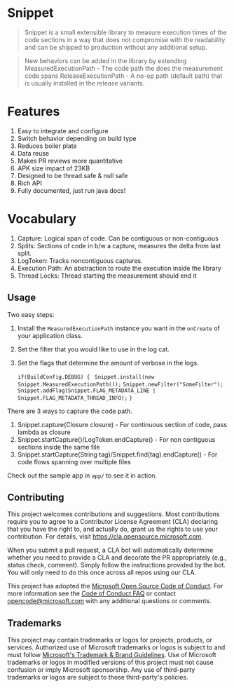 # Snippet

> Snippet is a small extensible library to measure execution times of the code sections
> in a way that does not compromise with the readability and can be shipped to production
> without any additional setup.

> New behaviors can be added in the library by extending
> MeasuredExecutionPath - The code path the does the measurement code spans
> ReleaseExecutionPath - A no-op path (default path) that is usually installed in the release variants.

# Features
1. Easy to integrate and configure
2. Switch behavior depending on build type
3. Reduces boiler plate
4. Data reuse
5. Makes PR reviews more quantitative
6. APK size impact of 23KB
7. Designed to be thread safe & null safe
8. Rich API
9. Fully documented, just run java docs!

# Vocabulary
1. Capture: Logical span of code. Can be contiguous or non-contiguous
2. Splits: Sections of code in b/w a capture, measures the delta from last split.
3. LogToken: Tracks noncontiguous captures.
4. Execution Path: An abstraction to route the execution inside the library
5. Thread Locks: Thread starting the measurement should end it

## Usage

Two easy steps:

1. Install the `MeasuredExecutionPath` instance you want in the `onCreate` of your application class.
2. Set the filter that you would like to use in the log cat.
3. Set the flags that determine the amount of verbose in the logs.

   `if(BuildConfig.DEBUG) { `
   `Snippet.install(new Snippet.MeasuredExecutionPath());`
   `Snippet.newFilter("SomeFilter");`
   `Snippet.addFlag(Snippet.FLAG_METADATA_LINE | Snippet.FLAG_METADATA_THREAD_INFO);`
   `}`

There are 3 ways to capture the code path.
1. Snippet.capture(Closure closure) - For continuous section of code, pass lambda as closure
2. Snippet.startCapture()/LogToken.endCapture() - For non contiguous sections inside the same file
3. Snippet.startCapture(String tag)/Snippet.find(tag).endCapture() - For code flows spanning over multiple files


Check out the sample app in `app/` to see it in action.


## Contributing

This project welcomes contributions and suggestions.  Most contributions require you to agree to a
Contributor License Agreement (CLA) declaring that you have the right to, and actually do, grant us
the rights to use your contribution. For details, visit https://cla.opensource.microsoft.com.

When you submit a pull request, a CLA bot will automatically determine whether you need to provide
a CLA and decorate the PR appropriately (e.g., status check, comment). Simply follow the instructions
provided by the bot. You will only need to do this once across all repos using our CLA.

This project has adopted the [Microsoft Open Source Code of Conduct](https://opensource.microsoft.com/codeofconduct/).
For more information see the [Code of Conduct FAQ](https://opensource.microsoft.com/codeofconduct/faq/) or
contact [opencode@microsoft.com](mailto:opencode@microsoft.com) with any additional questions or comments.

## Trademarks

This project may contain trademarks or logos for projects, products, or services. Authorized use of Microsoft
trademarks or logos is subject to and must follow
[Microsoft's Trademark & Brand Guidelines](https://www.microsoft.com/en-us/legal/intellectualproperty/trademarks/usage/general).
Use of Microsoft trademarks or logos in modified versions of this project must not cause confusion or imply Microsoft sponsorship.
Any use of third-party trademarks or logos are subject to those third-party's policies.

